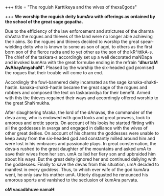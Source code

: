 +++
title = "The roguish Karttikeya and the wives of thexa0gods"

+++
**We worship the roguish deity kumAra with offerings as ordained by the
school of the great sage gopatha.**

Due to the efficiency of the law enforcement and strictures of the
dharma shAstra the rogues and thieves of the land were no longer able
achieving their aims. So the rogues and thieves decided to worship the
great spear-wielding deity who is known to some as son of agni, to
others as the first born son of the fierce rudra and to yet other as the
son of the kR^ittikA-s. The chief of the taskara-s accordingly set up a
well decorated maNDapa and invoked kumAra with the great formulae ending
in the refrain “**dhurtaM AvAhayAmyahaM**“. Pleased by the worship the
six-headed god promised the rogues that their trouble will come to an
end.

Accordingly the fowl-bannered deity incarnated as the sage
kanaka-shakti-hastin. kanaka-shakti-hastin became the great sage of the
rogues and robbers and composed the text on taskaravidya for their
benefit. Armed with this the thieves regained their ways and accordingly
offered worship to the great ShaNmukha.

After slaughtering tAraka, the lord of the dAnavas, the commander of the
deva army, who is endowed with good looks and great prowess, took to
amorous and erotic sports. On account of his looks he started flirting
with all the goddesses in svarga and engaged in dalliance with the wives
of other great deities. On account of his charms the goddesses were
unable to keep away from the six-headed god and constantly milled around
him and were lost in his embraces and passionate plays. In great
consternation, the deva-s rushed to the great daughter of the mountains
and asked umA to save their wives from her son. umA called her fiery son
and upbraided him about his ways. But the great deity ignored her and
continued dallying with the goddesses. Finally to save the devas from
this situation, umA decided to manifest in every goddess. Thus, to which
ever wife of the god kumAra went, he only saw his mother umA. Utterly
disgusted he renounced his amorous sports and vanished to the seclusion
of kumAra parvata.

**oM vacadbhuve namaH**
